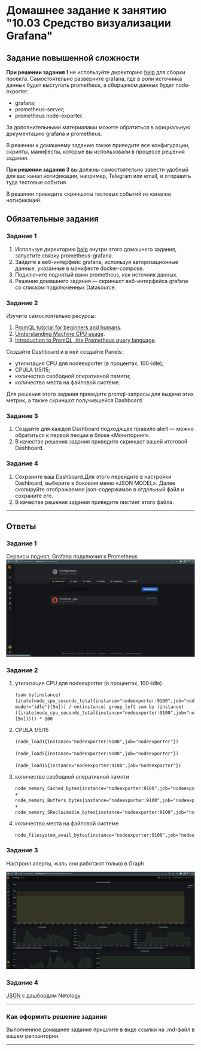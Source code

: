 # Домашнее задание к занятию "10.03 Средство визуализации Grafana"

## Задание повышенной сложности

**При решении задания 1** не используйте директорию [help](./help) для сборки проекта. Самостоятельно разверните grafana, где в роли источника данных будет выступать prometheus, а сборщиком данных будет node-exporter:

- grafana;
- prometheus-server;
- prometheus node-exporter.

За дополнительными материалами можете обратиться в официальную документацию grafana и prometheus.

В решении к домашнему заданию также приведите все конфигурации, скрипты, манифесты, которые вы 
использовали в процессе решения задания.

**При решении задания 3** вы должны самостоятельно завести удобный для вас канал нотификации, например, Telegram или email, и отправить туда тестовые события.

В решении приведите скриншоты тестовых событий из каналов нотификаций.

## Обязательные задания

### Задание 1

1. Используя директорию [help](./help) внутри этого домашнего задания, запустите связку prometheus-grafana.
1. Зайдите в веб-интерфейс grafana, используя авторизационные данные, указанные в манифесте docker-compose.
1. Подключите поднятый вами prometheus, как источник данных.
1. Решение домашнего задания — скриншот веб-интерфейса grafana со списком подключенных Datasource.

### Задание 2

Изучите самостоятельно ресурсы:

1. [PromQL tutorial for beginners and humans](https://valyala.medium.com/promql-tutorial-for-beginners-9ab455142085).
1. [Understanding Machine CPU usage](https://www.robustperception.io/understanding-machine-cpu-usage).
1. [Introduction to PromQL, the Prometheus query language](https://grafana.com/blog/2020/02/04/introduction-to-promql-the-prometheus-query-language/).

Создайте Dashboard и в ней создайте Panels:

- утилизация CPU для nodeexporter (в процентах, 100-idle);
- CPULA 1/5/15;
- количество свободной оперативной памяти;
- количество места на файловой системе.

Для решения этого задания приведите promql-запросы для выдачи этих метрик, а также скриншот получившейся Dashboard.

### Задание 3

1. Создайте для каждой Dashboard подходящее правило alert — можно обратиться к первой лекции в блоке «Мониторинг».
1. В качестве решения задания приведите скриншот вашей итоговой Dashboard.

### Задание 4

1. Сохраните ваш Dashboard.Для этого перейдите в настройки Dashboard, выберите в боковом меню «JSON MODEL». Далее скопируйте отображаемое json-содержимое в отдельный файл и сохраните его.
1. В качестве решения задания приведите листинг этого файла.


---

## Ответы

### Задание 1

Сервисы поднял, Grafana подключил к Prometheus
![Grafana_source](./img/Grafana_source.png)

### Задание 2

1. утилизация CPU для nodeexporter (в процентах, 100-idle)
    ``` 
    (sum by(instance) (irate(node_cpu_seconds_total{instance="nodeexporter:9100",job="nodeexporter", mode!="idle"}[5m])) / on(instance) group_left sum by (instance)((irate(node_cpu_seconds_total{instance="nodeexporter:9100",job="nodeexporter"}[5m])))) * 100

    ```
1. CPULA 1/5/15
    ``` 
    (node_load1{instance="nodeexporter:9100",job="nodeexporter"})

    (node_load5{instance="nodeexporter:9100",job="nodeexporter"})

    (node_load15{instance="nodeexporter:9100",job="nodeexporter"})

    ```
1. количество свободной оперативной памяти
    ``` 
    node_memory_Cached_bytes{instance="nodeexporter:9100",job="nodeexporter"} + node_memory_Buffers_bytes{instance="nodeexporter:9100",job="nodeexporter"} + node_memory_SReclaimable_bytes{instance="nodeexporter:9100",job="nodeexporter"}

    ```
1. количество места на файловой системе
    ``` 
    node_filesystem_avail_bytes{instance="nodeexporter:9100",job="nodeexporter",device!~'rootfs',fstype!='tmpfs',mountpoint='/'}

    ```
### Задание 3

Настроил алерты, жаль они работают только в Graph

![My_DashBoard](./img/My_DashBoard.png)

### Задание 4

[JSON](./netology.json) с дашбордом Netology

---

### Как оформить решение задания

Выполненное домашнее задание пришлите в виде ссылки на .md-файл в вашем репозитории.

---
